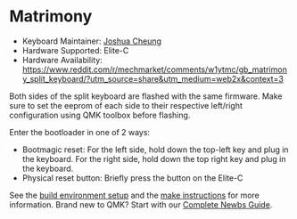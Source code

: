 # Matrimony

* Keyboard Maintainer: [Joshua Cheung](https://github.com/hypanim)
* Hardware Supported: Elite-C
* Hardware Availability: https://www.reddit.com/r/mechmarket/comments/w1ytmc/gb_matrimony_split_keyboard/?utm_source=share&utm_medium=web2x&context=3

Both sides of the split keyboard are flashed with the same firmware. Make sure to set the eeprom of each side to their respective left/right configuration using QMK toolbox before flashing.

Enter the bootloader in one of 2 ways:

* Bootmagic reset: For the left side, hold down the top-left key and plug in the keyboard. For the right side, hold down the top right key and plug in the keyboard.
* Physical reset button: Briefly press the button on the Elite-C

See the [build environment setup](https://docs.qmk.fm/#/getting_started_build_tools) and the [make instructions](https://docs.qmk.fm/#/getting_started_make_guide) for more information. Brand new to QMK? Start with our [Complete Newbs Guide](https://docs.qmk.fm/#/newbs).
